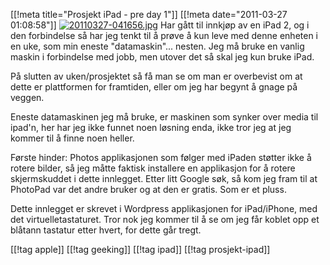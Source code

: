 [[!meta  title="Prosjekt iPad - pre day 1"]]
[[!meta  date="2011-03-27 01:08:58"]]
<a href="http://pjatt.net/images/2011/03/20110327-041656.jpg"><img src="http://pjatt.net/images/2011/03/20110327-041656.jpg" alt="20110327-041656.jpg" class="alignnone size-full"  /></a>
Har gått til innkjøp av en iPad 2, og i den forbindelse så har jeg tenkt til å prøve å kun leve med denne enheten i en uke, som min eneste "datamaskin"... nesten. Jeg må bruke en vanlig maskin i forbindelse med jobb, men utover det så skal jeg kun bruke iPad.

På slutten av uken/prosjektet så få man se om man er overbevist om at dette er plattformen for framtiden, eller om jeg har begynt å gnage på veggen.

Eneste datamaskinen jeg må bruke, er maskinen som synker over media til ipad'n, her har jeg ikke funnet noen løsning enda, ikke tror jeg at jeg kommer til å finne noen heller.

Første hinder: Photos applikasjonen som følger med iPaden støtter ikke å rotere bilder, så jeg måtte faktisk installere en applikasjon for å rotere skjermskuddet i dette innlegget. Etter litt Google søk, så kom jeg fram til at PhotoPad var det andre bruker og at den er gratis. Som er et pluss.

Dette innlegget er skrevet i Wordpress applikasjonen for iPad/iPhone, med det virtuelletastaturet. Tror nok jeg kommer til å se om jeg får koblet opp et blåtann tastatur etter hvert, for dette går tregt.

[[!tag  apple]]
[[!tag  geeking]]
[[!tag  ipad]]
[[!tag  prosjekt-ipad]]